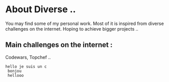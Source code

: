 # About Diverse ..
You may find some of my personal work. Most of it is inspired from diverse challenges on the internet. Hoping to achieve bigger projects ..

## Main challenges on the internet :
Codewars, Topchef ..

```
hello je suis un c
 bonjou
 hellooo
```
